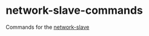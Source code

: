 # network-slave-commands
Commands for the [network-slave](https://github.com/flipdot/network-slave)
